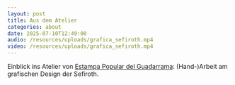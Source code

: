 ```yaml
---
layout: post
title: Aus dem Atelier
categories: about
date: 2025-07-10T12:49:00
audio: /resources/uploads/grafica_sefiroth.mp4
video: /resources/uploads/grafica_sefiroth.mp4
---
```

Einblick ins Atelier von [Estampa Popular del Guadarrama](https://www.instagram.com/estam.popular.guadarrama/): (Hand-)Arbeit am grafischen Design der Sefiroth.
